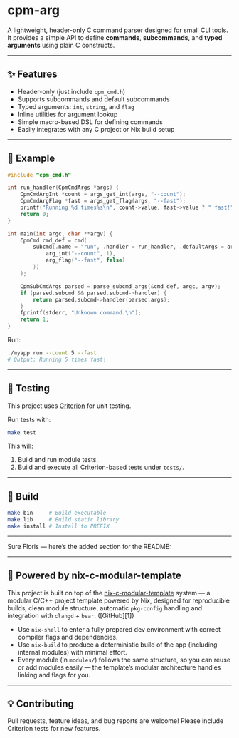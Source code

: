 # cpm-arg

A lightweight, header-only C command parser designed for small CLI tools.  
It provides a simple API to define **commands**, **subcommands**, and **typed arguments** using plain C constructs.

---

## ✨ Features

- Header-only (just include `cpm_cmd.h`)
- Supports subcommands and default subcommands
- Typed arguments: `int`, `string`, and `flag`
- Inline utilities for argument lookup
- Simple macro-based DSL for defining commands
- Easily integrates with any C project or Nix build setup

---

## 🚀 Example

```c
#include "cpm_cmd.h"

int run_handler(CpmCmdArgs *args) {
    CpmCmdArgInt *count = args_get_int(args, "--count");
    CpmCmdArgFlag *fast = args_get_flag(args, "--fast");
    printf("Running %d times%s\n", count->value, fast->value ? " fast!" : ".");
    return 0;
}

int main(int argc, char **argv) {
    CpmCmd cmd_def = cmd(
        subcmd(.name = "run", .handler = run_handler, .defaultArgs = args(
            arg_int("--count", 1),
            arg_flag("--fast", false)
        ))
    );

    CpmSubCmdArgs parsed = parse_subcmd_args(&cmd_def, argc, argv);
    if (parsed.subcmd && parsed.subcmd->handler) {
        return parsed.subcmd->handler(parsed.args);
    }
    fprintf(stderr, "Unknown command.\n");
    return 1;
}
````

Run:

```bash
./myapp run --count 5 --fast
# Output: Running 5 times fast!
```

---

## 🧪 Testing

This project uses [Criterion](https://github.com/Snaipe/Criterion) for unit testing.

Run tests with:

```bash
make test
```

This will:

1. Build and run module tests.
2. Build and execute all Criterion-based tests under `tests/`.

---

## 🧰 Build

```bash
make bin     # Build executable
make lib     # Build static library
make install # Install to PREFIX
```

---

Sure Floris — here’s the added section for the README:

---

## 🧪 Powered by nix-c-modular-template

This project is built on top of the [nix-c-modular-template](https://github.com/SMFloris/nix-c-modular-template) system — a modular C/C++ project template powered by Nix, designed for reproducible builds, clean module structure, automatic `pkg-config` handling and integration with `clangd` + `bear`. ([GitHub][1])

* Use `nix-shell` to enter a fully prepared dev environment with correct compiler flags and dependencies.
* Use `nix-build` to produce a deterministic build of the app (including internal modules) with minimal effort.
* Every module (in `modules/`) follows the same structure, so you can reuse or add modules easily — the template’s modular architecture handles linking and flags for you.

---

## 💡 Contributing

Pull requests, feature ideas, and bug reports are welcome!
Please include Criterion tests for new features.
